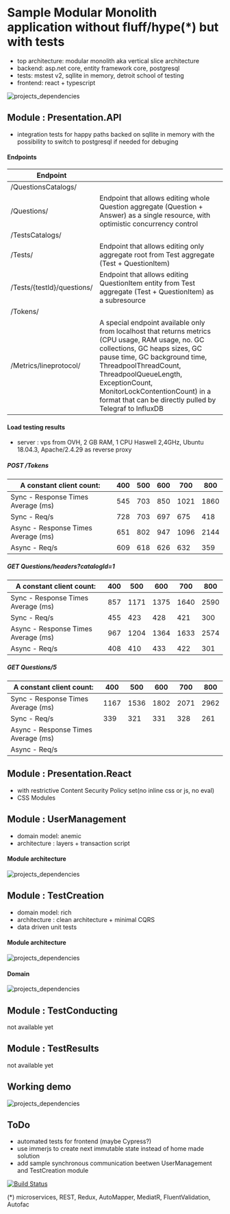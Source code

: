 ﻿# Sample Modular Monolith application without fluff/hype(*) but with tests
- top architecture: modular monolith aka vertical slice architecture
- backend: asp.net core, entity framework core, postgresql
- tests: mstest v2, sqllite in memory, detroit school of testing
- frontend: react + typescript

![projects_dependencies](docs/TestMe.Architecture.png)

## Module : Presentation.API
- integration tests for happy paths backed on sqllite in memory with the possibility to switch to postgresql if needed for debuging

#### Endpoints

| Endpoint  |  |
| ------------- | ------------- |
| /QuestionsCatalogs/  |   |
| /Questions/  | Endpoint that allows editing  whole Question aggregate (Question + Answer) as a single resource, with optimistic concurrency control |
| /TestsCatalogs/  |   |
| /Tests/  | Endpoint that allows editing only aggregate root from Test aggregate (Test + QuestionItem)  |
| /Tests/{testId}/questions/|  Endpoint that allows editing  QuestionItem entity from Test aggregate (Test + QuestionItem) as a subresource |
| /Tokens/  |   |
| /Metrics/lineprotocol/| A special endpoint available only from localhost that returns metrics (CPU usage, RAM usage, no. GC collections, GC heaps sizes, GC pause time, GC background time, ThreadpoolThreadCount, ThreadpoolQueueLength, ExceptionCount, MonitorLockContentionCount) in a format that can be directly pulled by Telegraf to InfluxDB |

#### Load testing results
- server : vps from OVH, 2 GB RAM, 1 CPU Haswell 2,4GHz, Ubuntu 18.04.3, Apache/2.4.29 as reverse proxy 

##### POST /Tokens 
A constant client count:            | 400  | 500  |  600 | 700  | 800
----------------------------------- | ---- | ---  | ---- | ---- | -----
Sync - Response Times Average (ms)  | 545  | 703  | 850  | 1021 | 1860
Sync - Req/s                        | 728  | 703  | 697  | 675  | 418
Async - Response Times Average (ms) | 651  | 802  | 947  | 1096 | 2144
Async - Req/s                       | 609  | 618  | 626  | 632  | 359

##### GET Questions/headers?catalogId=1
A constant client count:            | 400  | 500  |  600 | 700  | 800
----------------------------------- | ---- | ---  | ---- | ---- | -----
Sync - Response Times Average (ms)  | 857  | 1171 | 1375 | 1640 | 2590
Sync - Req/s                        | 455  | 423  | 428  |  421 |  300
Async - Response Times Average (ms) | 967  | 1204 | 1364 | 1633 | 2574
Async - Req/s                       | 408  | 410  | 433  |  422 |  301

##### GET Questions/5
A constant client count:            | 400  | 500  |  600 | 700  | 800
----------------------------------- | ---- | ---  | ---- | ---- | -----
Sync - Response Times Average (ms)  | 1167 | 1536 | 1802 | 2071 | 2962
Sync - Req/s                        | 339  | 321  | 331  | 328  | 261
Async - Response Times Average (ms) |   |  |  |  | 
Async - Req/s                       |   |  |  |  | 


## Module : Presentation.React
- with restrictive Content Security Policy set(no inline css or js, no eval)
- CSS Modules

## Module : UserManagement
- domain model: anemic
- architecture : layers + transaction script

#### Module architecture

![projects_dependencies](docs/TestMe.UserManagement.png)

## Module : TestCreation
- domain model: rich
- architecture : clean architecture + minimal CQRS
- data driven unit tests

#### Module architecture

![projects_dependencies](docs/TestMe.TestCreation.png)

#### Domain

![projects_dependencies](docs/TestMe.TestCreation.Domain.png)

## Module : TestConducting
not available yet

## Module : TestResults
not available yet

## Working demo
![projects_dependencies](docs/TestMe.ResolveOptimisticConcurrencyConflict.gif)

## ToDo
- automated tests for frontend (maybe Cypress?)
- use immerjs to create next immutable state instead of home made solution
- add sample synchronous communication beetwen UserManagement and TestCreation module

[![Build Status](https://dev.azure.com/nevespl/TestMe/_apis/build/status/NeVeSpl.TestMe?branchName=master)](https://dev.azure.com/nevespl/TestMe/_build/latest?definitionId=1&branchName=master)

(*) microservices, REST, Redux, AutoMapper, MediatR, FluentValidation, Autofac
